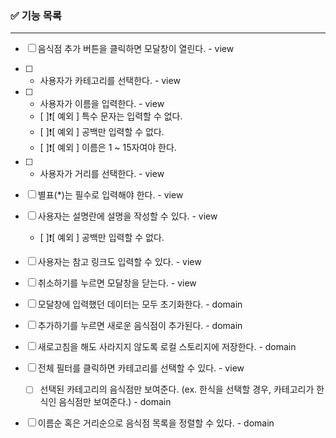 ### ✅ 기능 목록

---

- [ ] 음식점 추가 버튼을 클릭하면 모달창이 열린다. - view
- [ ] * 사용자가 카테고리를 선택한다. - view
- [ ] * 사용자가 이름을 입력한다. - view
  - [ ]❗[ 예외 ] 특수 문자는 입력할 수 없다. 
  - [ ]❗[ 예외 ] 공백만 입력할 수 없다.
  - [ ]❗[ 예외 ] 이름은 1 ~ 15자여야 한다. 
- [ ] * 사용자가 거리를 선택한다. - view
- [ ] 별표(*)는 필수로 입력해야 한다. - view
- [ ] 사용자는 설명란에 설명을 작성할 수 있다. - view
  - [ ]❗[ 예외 ] 공백만 입력할 수 없다.
- [ ] 사용자는 참고 링크도 입력할 수 있다. - view
- [ ] 취소하기를 누르면 모달창을 닫는다. - view
 - [ ] 모달창에 입력했던 데이터는 모두 초기화한다. - domain
- [ ] 추가하기를 누르면 새로운 음식점이 추가된다. - domain
 - [ ] 새로고침을 해도 사라지지 않도록 로컬 스토리지에 저장한다. - domain

-[ ] 전체 필터를 클릭하면 카테고리를 선택할 수 있다. - view
  - [ ] 선택된 카테고리의 음식점만 보여준다. (ex. 한식을 선택할 경우, 카테고리가 한식인 음식점만 보여준다.) - domain
-[ ] 이름순 혹은 거리순으로 음식점 목록을 정렬할 수 있다. - domain
